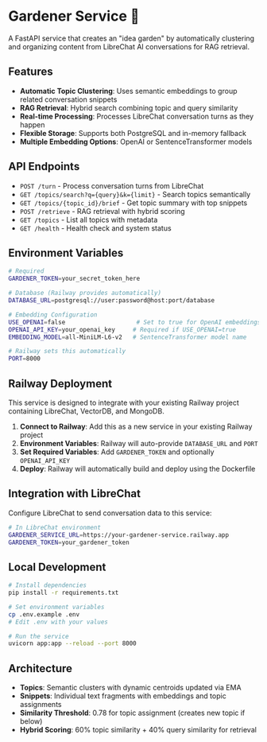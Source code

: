 # Gardener Service 🌱

A FastAPI service that creates an "idea garden" by automatically clustering and organizing content from LibreChat AI conversations for RAG retrieval.

## Features

- **Automatic Topic Clustering**: Uses semantic embeddings to group related conversation snippets
- **RAG Retrieval**: Hybrid search combining topic and query similarity
- **Real-time Processing**: Processes LibreChat conversation turns as they happen
- **Flexible Storage**: Supports both PostgreSQL and in-memory fallback
- **Multiple Embedding Options**: OpenAI or SentenceTransformer models

## API Endpoints

- `POST /turn` - Process conversation turns from LibreChat
- `GET /topics/search?q={query}&k={limit}` - Search topics semantically
- `GET /topics/{topic_id}/brief` - Get topic summary with top snippets
- `POST /retrieve` - RAG retrieval with hybrid scoring
- `GET /topics` - List all topics with metadata
- `GET /health` - Health check and system status

## Environment Variables

```bash
# Required
GARDENER_TOKEN=your_secret_token_here

# Database (Railway provides automatically)
DATABASE_URL=postgresql://user:password@host:port/database

# Embedding Configuration
USE_OPENAI=false                    # Set to true for OpenAI embeddings
OPENAI_API_KEY=your_openai_key     # Required if USE_OPENAI=true
EMBEDDING_MODEL=all-MiniLM-L6-v2   # SentenceTransformer model name

# Railway sets this automatically
PORT=8000
```

## Railway Deployment

This service is designed to integrate with your existing Railway project containing LibreChat, VectorDB, and MongoDB.

1. **Connect to Railway**: Add this as a new service in your existing Railway project
2. **Environment Variables**: Railway will auto-provide `DATABASE_URL` and `PORT`
3. **Set Required Variables**: Add `GARDENER_TOKEN` and optionally `OPENAI_API_KEY`
4. **Deploy**: Railway will automatically build and deploy using the Dockerfile

## Integration with LibreChat

Configure LibreChat to send conversation data to this service:

```bash
# In LibreChat environment
GARDENER_SERVICE_URL=https://your-gardener-service.railway.app
GARDENER_TOKEN=your_gardener_token
```

## Local Development

```bash
# Install dependencies
pip install -r requirements.txt

# Set environment variables
cp .env.example .env
# Edit .env with your values

# Run the service
uvicorn app:app --reload --port 8000
```

## Architecture

- **Topics**: Semantic clusters with dynamic centroids updated via EMA
- **Snippets**: Individual text fragments with embeddings and topic assignments
- **Similarity Threshold**: 0.78 for topic assignment (creates new topic if below)
- **Hybrid Scoring**: 60% topic similarity + 40% query similarity for retrieval
